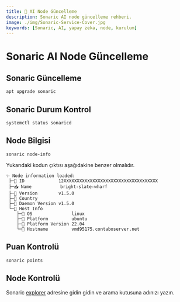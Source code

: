 ```yaml
---
title: 💾 AI Node Güncelleme
description: Sonaric AI node güncelleme rehberi.
image: ./img/Sonaric-Service-Cover.jpg
keywords: [Sonaric, AI, yapay zeka, node, kurulum]
---
```


# Sonaric AI Node Güncelleme

## Sonaric Güncelleme
```shell
apt upgrade sonaric
```

## Sonaric Durum Kontrol
```shell
systemctl status sonaricd
```

## Node Bilgisi
```shell
sonaric node-info
```

Yukarıdaki kodun çıktısı aşağıdakine benzer olmalıdır.

```shell
✨ Node information loaded:
 ├─🧊 ID             12XXXXXXXXXXXXXXXXXXXXXXXXXXXXXXXXXXXX
 ├─📥 Name           bright-slate-wharf
 ├─🧊 Version        v1.5.0
 ├─🧊 Country        
 ├─🧊 Daemon Version v1.5.0
 └─🧩 Host Info      
    ├─🧊 OS               linux
    ├─🧊 Platform         ubuntu
    ├─🧊 Platform Version 22.04
    └─🧊 Hostname         vmd95175.contaboserver.net
```

## Puan Kontrolü

```shell
sonaric points
```

## Node Kontrolü

Sonaric [explorer](https://tracker.sonaric.xyz/) adresine gidin gidin ve arama kutusuna adınızı yazın. 
